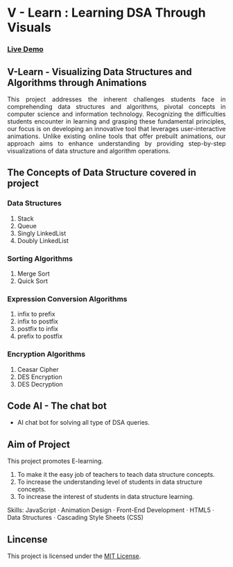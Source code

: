 # V - Learn : Learning DSA Through Visuals

### [Live Demo](https://ovuiproduction.github.io/Data-Structure-and-Algorithm-Simulation/)

## V-Learn - Visualizing Data Structures and Algorithms through Animations

<p style="text-align:justify">This project addresses the inherent challenges students face in comprehending data structures and algorithms, pivotal concepts in computer science and information technology. Recognizing the difficulties students encounter in learning and grasping these fundamental principles, our focus is on developing an innovative tool that leverages user-interactive animations. Unlike existing online tools that offer prebuilt animations, our approach aims to enhance understanding by providing step-by-step visualizations of data structure and algorithm operations.</p>

## The Concepts of Data Structure covered in project 

### Data Structures
1. Stack 
2. Queue
3. Singly LinkedList
4. Doubly LinkedList

### Sorting Algorithms
1. Merge Sort
2. Quick Sort

### Expression Conversion Algorithms
1. infix to prefix
2. infix to postfix
3. postfix to infix
4. prefix to postfix

### Encryption Algorithms
1. Ceasar Cipher
2. DES Encryption
3. DES Decryption

## Code AI - The chat bot 
- AI chat bot for solving all type of DSA queries.

## Aim of Project 

This project promotes E-learning.
1. To make it the easy job of teachers to teach data structure concepts.
2. To increase the understanding level of students in data structure concepts.
3. To increase the interest of students in data structure learning.


Skills: JavaScript · Animation Design · Front-End Development · HTML5 · Data Structures · Cascading Style Sheets (CSS)


## Lincense
This project is licensed under the [MIT License](https://github.com/ovuiproduction/Data-Structure-and-Algorithm-Simulation/blob/main/LICENSE).
